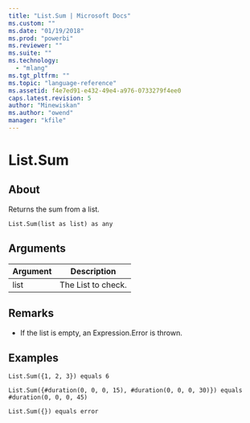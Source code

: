 ```yaml
---
title: "List.Sum | Microsoft Docs"
ms.custom: ""
ms.date: "01/19/2018"
ms.prod: "powerbi"
ms.reviewer: ""
ms.suite: ""
ms.technology: 
  - "mlang"
ms.tgt_pltfrm: ""
ms.topic: "language-reference"
ms.assetid: f4e7ed91-e432-49e4-a976-0733279f4ee0
caps.latest.revision: 5
author: "Minewiskan"
ms.author: "owend"
manager: "kfile"
---
```

# List.Sum

  
## About  
Returns the sum from a list.  
  
```  
List.Sum(list as list) as any  
```  
  
## Arguments  
  
|Argument|Description|  
|------------|---------------|  
|list|The List to check.|  
  
## <a name="__toc360789389"></a>Remarks  
  
-   If the list is empty, an Expression.Error is thrown.  
  
## Examples  
  
```  
List.Sum({1, 2, 3}) equals 6  
```  
  
```  
List.Sum({#duration(0, 0, 0, 15), #duration(0, 0, 0, 30)}) equals #duration(0, 0, 0, 45)  
```  
  
```  
List.Sum({}) equals error  
```  
